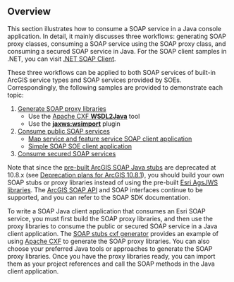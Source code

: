 ## Overview

This section illustrates how to consume a SOAP service in a Java console application. In detail, it mainly discusses three workflows: generating SOAP proxy classes, consuming a SOAP service using the SOAP proxy class, and consuming a secured SOAP service in Java. For the SOAP client samples in .NET, you can visit [.NET SOAP Client](../../dot%20net/.NET%20SOAP%20Client).

These three workflows can be applied to both SOAP services of built-in ArcGIS service types and SOAP services provided by SOEs. Correspondingly, the following samples are provided to demonstrate each topic:

1. [Generate SOAP proxy libraries](1.%20Generate%20SOAP%20proxy%20libraries)
    * Use the [Apache CXF **WSDL2Java**](http://cxf.apache.org/docs/wsdl-to-java.html)  tool
    * Use the [**jaxws:wsimport**](https://www.mojohaus.org/jaxws-maven-plugin/wsimport-mojo.html) plugin
2. [Consume public SOAP services]()
    * [Map service and feature service SOAP client application](2.%20Consume%20public%20SOAP%20services/soapclientapp)
    * [Simple SOAP SOE client application]()
3. [Consume secured SOAP services]()


Note that since the [pre-built ArcGIS SOAP Java stubs](http://resources.arcgis.com/en/help/soap/latest/#/Java/01vp00000044000000/) are deprecated at 10.8.x (see [Deprecation plans for ArcGIS 10.8.1](https://support.esri.com/en/technical-article/000017062)), you should build your own SOAP stubs or proxy libraries instead of using the pre-built [Esri AgsJWS libraries](http://resources.arcgis.com/en/help/soap/latest/#/Java/01vp00000044000000/). The [ArcGIS SOAP API](http://resources.arcgis.com/en/help/soap/latest/#/Overview/01vp0000009n000000/) and SOAP interfaces continue to be supported, and you can refer to the SOAP SDK documentation.

To write a SOAP Java client application that consumes an Esri SOAP service, you must first build the SOAP proxy libraries, and then use the proxy libraries to consume the public or secured SOAP service in a Java client application. The [SOAP stubs cxf generator]() provides an example of using [Apache CXF](https://cxf.apache.org/) to generate the SOAP proxy libraries. You can also choose your preferred Java tools or approaches to generate the SOAP proxy libraries. Once you have the proxy libraries ready, you can import them as your project references and call the SOAP methods in the Java client application.
